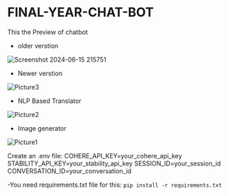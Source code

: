 # FINAL-YEAR-CHAT-BOT

This the Preview of chatbot
 - older verstion

![Screenshot 2024-06-15 215751](https://github.com/user-attachments/assets/efc48169-b4ba-4821-80b6-ee381b1281ff)

- Newer verstion

  
![Picture3](https://github.com/user-attachments/assets/5e08c397-a140-435a-b270-db1d5ceb6600)

- NLP Based  Translator

  
![Picture2](https://github.com/user-attachments/assets/e5b19d10-0ff2-4eab-b1b9-061be81da607)


- Image generator

  
![Picture1](https://github.com/user-attachments/assets/645ea5cc-02f1-44f1-93f3-c83ac0479b83)



Create an .env file:
COHERE_API_KEY=your_cohere_api_key
STABILITY_API_KEY=your_stability_api_key
SESSION_ID=your_session_id
CONVERSATION_ID=your_conversation_id


-You need requirements.txt file for this:
```pip install -r requirements.txt```

